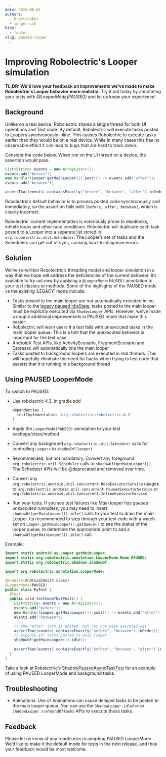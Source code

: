 ```yaml
---
date: 2019-06-04
authors:
  - brettchabot
  - jongerrish
hide:
  - footer
slug: paused-looper
---
```


# Improving Robolectric's Looper simulation

**TL;DR: We'd love your feedback on improvements we've made to make Robolectric's Looper behavior 
more realistic.** Try it out today by annotating your tests with _@LooperMode(PAUSED)_ and let us 
know your experience!

<!-- more -->

## Background

Unlike on a real device, Robolectric shares a single thread for both UI operations and Test code. 
By default, Robolectric will execute tasks posted to Loopers synchronously inline. 
This causes Robolectric to execute tasks earlier than they would be on a real device. 
While in many cases this has no observable effect it can lead to bugs that are hard to track down.

Consider the code below. When run on the UI thread on a device, the assertion would pass.  


```java
List<String> events = new ArrayList<>();
events.add("before");
new Handler(Looper.getMainLooper()).post(() -> events.add("after"));
events.add("between");

assertThat(events).containsExactly("before", "between", "after").inOrder();
```


Robolectric’s default behavior is to process posted code synchronously and immediately, so the
assertion fails with `[before, after, between]`, which is clearly incorrect.

Robolectric’ current implementation is notoriously prone to deadlocks, infinite loops and other race
 conditions. Robolectric will duplicate each task posted to a Looper into a separate list stored in 
 `org.roboelectric.util.Scheduler`. The Looper’s set of tasks and the Schedulers can get out of
 sync, causing hard-to-diagnose errors. 


## Solution

We’ve re-written Robolectric’s threading model and looper simulation in a way that we hope will
address the deficiencies of the current behavior. It’s available to try out now by applying a 
`@LooperMode(PAUSED)` annotation to your test classes or methods. Some of the highlights of the 
PAUSED mode vs the existing ‘LEGACY’ mode include:


*   Tasks posted to the main looper are not automatically executed inline. Similar to the
[ legacy paused IdleState](/javadoc/4.3/org/robolectric/util/Scheduler.IdleState.html#PAUSED), 
tasks posted to the main looper must be explicitly executed via `ShadowLooper` APIs. However, 
we’ve made a couple additional improvements in PAUSED mode that make this easier:
*   Robolectric will warn users if a test fails with unexecuted tasks in the main looper queue. 
This is a hint that the unexecuted behavior is important for the test case.
*   AndroidX Test APIs, like ActivityScenario, FragmentScenario and Espresso will automatically idle
 the main looper
*   Tasks posted to background loopers are executed in real threads. This will hopefully 
eliminate the need for hacks when trying to test code that asserts that it is running in a
background thread


## Using PAUSED LooperMode

To switch to PAUSED:

*   Use robolectric 4.3. In gradle add

    ```groovy
    dependencies {
      testImplementation 'org.robolectric:robolectric:4.3'
    }
    ```

*   Apply the `LooperMode(PAUSED)` annotation to your test package/class/method
*   Convert any background `org.robolectric.util.Scheduler` calls for controlling `Loopers` to 
`shadowOf(looper)`
* Recommended, but not mandatory: Convert any foreground `org.robolectric.util.Scheduler` calls 
to `shadowOf(getMainLooper())`. The Scheduler APIs will be @deprecated and removed over time.
*    Convert any `org.robolectric.android.util.concurrent.RoboExecutorService` usages to 
`org.robolectric.android.util.concurrent.PausedExecutorService` or
`org.robolectric.android.util.concurrent.InlineExecutorService`
*   Run your tests. If you see test failures like _Main looper has queued unexecuted runnables_, 
you may need to insert `shadowOf(getMainLooper()).idle()` calls to your test to
drain the main Looper. Its recommended to step through your test code with a watch set on 
`Looper.getMainLooper().getQueue()` to see the status of the looper queue, to determine the
appropriate point to add a `shadowOf(getMainLooper()).idle()` call.

Example:

```java
import static android.os.Looper.getMainLooper;
import static org.robolectric.annotation.LooperMode.Mode.PAUSED;
import static org.robolectric.Shadows.shadowOf;

import org.robolectric.annotation.LooperMode;

@RunWith(AndroidJUnit4.class)
@LooperMode(PAUSED)
public class MyTest {
  @Test
  public void testCodeThatPosts() {
    List<String> events = new ArrayList<>();
    events.add("before");
    new Handler(Looper.getMainLooper()).post(() -> events.add("after"));
    events.add("between");

    // the 'after' task is posted, but has not been executed yet
    assertThat(events).containsExactly("before", "between").inOrder();
    // execute all tasks posted to main looper 
    shadowOf(getMainLooper()).idle();
   
    assertThat(events).containsExactly("before", "between", "after").inOrder();
  }
}
```


Take a look at Robolectric’s [ShadowPausedAsyncTaskTest](https://github.com/robolectric/robolectric/blob/master/robolectric/src/test/java/org/robolectric/shadows/ShadowPausedAsyncTaskTest.java) for an example of using PAUSED LooperMode and background tasks.


## Troubleshooting

*   Animations: Use of Animations can cause delayed tasks to be posted to the main looper queue. 
You can use the `ShadowLooper.idleFor` or `ShadowLooper.runToEndOfTasks` APIs to execute these tasks.

## Feedback

Please let us know of any roadblocks to adopting PAUSED LooperMode.
We’d like to make it the default mode for tests in the next release, and thus your feedback would be
 most welcome. 
